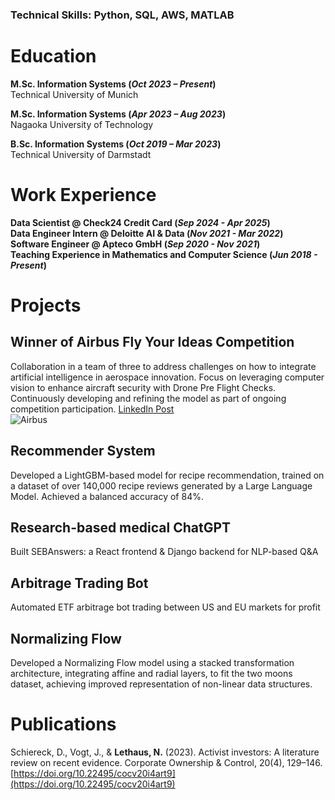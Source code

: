 ### Technical Skills: Python, SQL, AWS, MATLAB

# Education
<!--
- M.Sc., Information Systems | Technical University of Munich (_Oct 2023 - Mar 2026_)
- M.Sc., Information Systems | Nagaoka University of Technology (_Apr 2023 - Aug 2023_)
- B.Sc., Information Systems | Technical University of Darmstadt (_Oct 2019 - Mar 2023_)
-->

**M.Sc. Information Systems (_Oct 2023 – Present_)**  
Technical University of Munich

**M.Sc. Information Systems (_Apr 2023 – Aug 2023_)**    
Nagaoka University of Technology

**B.Sc. Information Systems (_Oct 2019 – Mar 2023_)**  
Technical University of Darmstadt

# Work Experience
**Data Scientist @ Check24 Credit Card (_Sep 2024 - Apr 2025_)**<br>
**Data Engineer Intern @ Deloitte AI & Data (_Nov 2021 - Mar 2022_)**<br>
**Software Engineer @ Apteco GmbH (_Sep 2020 - Nov 2021_)**<br>
**Teaching Experience in Mathematics and Computer Science (_Jun 2018 - Present_)**

# Projects
## Winner of Airbus Fly Your Ideas Competition
Collaboration in a team of three to address challenges on how to integrate artificial intelligence in aerospace innovation. Focus on leveraging computer vision to enhance aircraft security with Drone Pre Flight Checks. Continuously developing and refining the model as part of ongoing competition participation.
[LinkedIn Post](https://www.linkedin.com/posts/airbusgroup_flyyourideas-activity-7223630895331635202-PTgc/?utm_source=share&utm_medium=member_desktop&rcm=ACoAADIQzxABJ5640m3HaL9G0R_US85eCL4e3TA)  
![Airbus](/assets/img/airbus.png)


## Recommender System
Developed a LightGBM-based model for recipe recommendation, trained on a dataset of over 140,000 recipe reviews generated by a Large Language Model. Achieved a balanced accuracy of 84%.

## Research-based medical ChatGPT
Built SEBAnswers: a React frontend & Django backend for NLP-based Q&A

## Arbitrage Trading Bot
Automated ETF arbitrage bot trading between US and EU markets for profit

## Normalizing Flow
Developed a Normalizing Flow model using a stacked transformation architecture, integrating affine and radial layers, to fit the two moons dataset, achieving improved representation of non-linear data structures.

# Publications
Schiereck, D., Vogt, J., & **Lethaus, N.** (2023). Activist investors: A literature review on recent evidence. Corporate Ownership & Control, 20(4), 129–146. [https://doi.org/10.22495/cocv20i4art9](https://doi.org/10.22495/cocv20i4art9)



